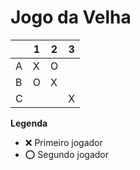 # Jogo da Velha

|   | 1 | 2 | 3 |
|---|---|---|---|
| A | X | O |   |
| B | O | X |   |
| C |   |   | X |

**Legenda**

- ❌ Primeiro jogador 
- ⭕ Segundo jogador